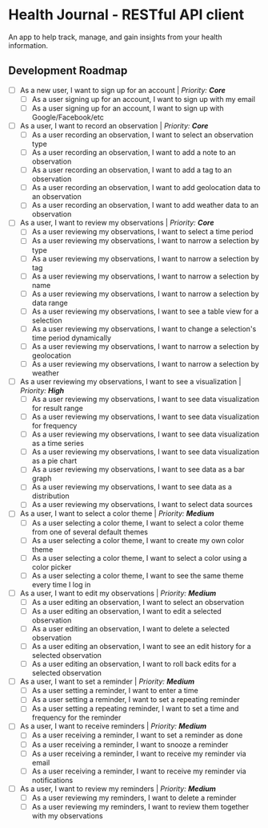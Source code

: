 # Health Journal - RESTful API client

An app to help track, manage, and gain insights from your health information.

## Development Roadmap

- [ ] As a new user, I want to sign up for an account | *Priority: __Core__*
  - [ ] As a user signing up for an account, I want to sign up with my email
  - [ ] As a user signing up for an account, I want to sign up with Google/Facebook/etc
- [ ] As a user, I want to record an observation | *Priority: __Core__*
  - [ ] As a user recording an observation, I want to select an observation type
  - [ ] As a user recording an observation, I want to add a note to an observation
  - [ ] As a user recording an observation, I want to add a tag to an observation
  - [ ] As a user recording an observation, I want to add geolocation data to an observation
  - [ ] As a user recording an observation, I want to add weather data to an observation
- [ ] As a user, I want to review my observations | *Priority: __Core__*
  - [ ] As a user reviewing my observations, I want to select a time period
  - [ ] As a user reviewing my observations, I want to narrow a selection by type
  - [ ] As a user reviewing my observations, I want to narrow a selection by tag
  - [ ] As a user reviewing my observations, I want to narrow a selection by name
  - [ ] As a user reviewing my observations, I want to narrow a selection by data range
  - [ ] As a user reviewing my observations, I want to see a table view for a selection
  - [ ] As a user reviewing my observations, I want to change a selection's time period dynamically
  - [ ] As a user reviewing my observations, I want to narrow a selection by geolocation
  - [ ] As a user reviewing my observations, I want to narrow a selection by weather
- [ ] As a user reviewing my observations, I want to see a visualization | *Priority: __High__*
  - [ ] As a user reviewing my observations, I want to see data visualization for result range
  - [ ] As a user reviewing my observations, I want to see data visualization for frequency
  - [ ] As a user reviewing my observations, I want to see data visualization as a time series
  - [ ] As a user reviewing my observations, I want to see data visualization as a pie chart
  - [ ] As a user reviewing my observations, I want to see data as a bar graph
  - [ ] As a user reviewing my observations, I want to see data as a distribution
  - [ ] As a user reviewing my observations, I want to select data sources
- [ ] As a user, I want to select a color theme | *Priority: __Medium__*
  - [ ] As a user selecting a color theme, I want to select a color theme from one of several default themes
  - [ ] As a user selecting a color theme, I want to create my own color theme
  - [ ] As a user selecting a color theme, I want to select a color using a color picker
  - [ ] As a user selecting a color theme, I want to see the same theme every time I log in
- [ ] As a user, I want to edit my observations | *Priority: __Medium__*
  - [ ] As a user editing an observation, I want to select an observation
  - [ ] As a user editing an observation, I want to edit a selected observation
  - [ ] As a user editing an observation, I want to delete a selected observation
  - [ ] As a user editing an observation, I want to see an edit history for a selected observation
  - [ ] As a user editing an observation, I want to roll back edits for a selected observation
- [ ] As a user, I want to set a reminder | *Priority: __Medium__*
  - [ ] As a user setting a reminder, I want to enter a time
  - [ ] As a user setting a reminder, I want to set a repeating reminder
  - [ ] As a user setting a repeating reminder, I want to set a time and frequency for the reminder
- [ ] As a user, I want to receive reminders | *Priority: __Medium__*
  - [ ] As a user receiving a reminder, I want to set a reminder as done
  - [ ] As a user receiving a reminder, I want to snooze a reminder
  - [ ] As a user receiving a reminder, I want to receive my reminder via email
  - [ ] As a user receiving a reminder, I want to receive my reminder via notifications
- [ ] As a user, I want to review my reminders | *Priority: __Medium__*
  - [ ] As a user reviewing my reminders, I want to delete a reminder
  - [ ] As a user reviewing my reminders, I want to review them together with my observations